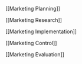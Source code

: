 [[Marketing Planning]]

[[Marketing Research]]

[[Marketing Implementation]]

[[Marketing Control]]

[[Marketing Evaluation]]
